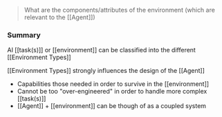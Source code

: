 > What are the components/attributes of the environment (which are relevant to the [[Agent]])
### Summary
AI [[task(s)]] or [[environment]] can be classified into the different [[Environment Types]]

[[Environment Types]] strongly influences the design of the [[Agent]]
- Capabilities those needed in order to survive in the [[environment]]
- Cannot be too "over-engineered" in order to handle more complex [[task(s)]]
- [[Agent]] + [[environment]] can be though of as a coupled system